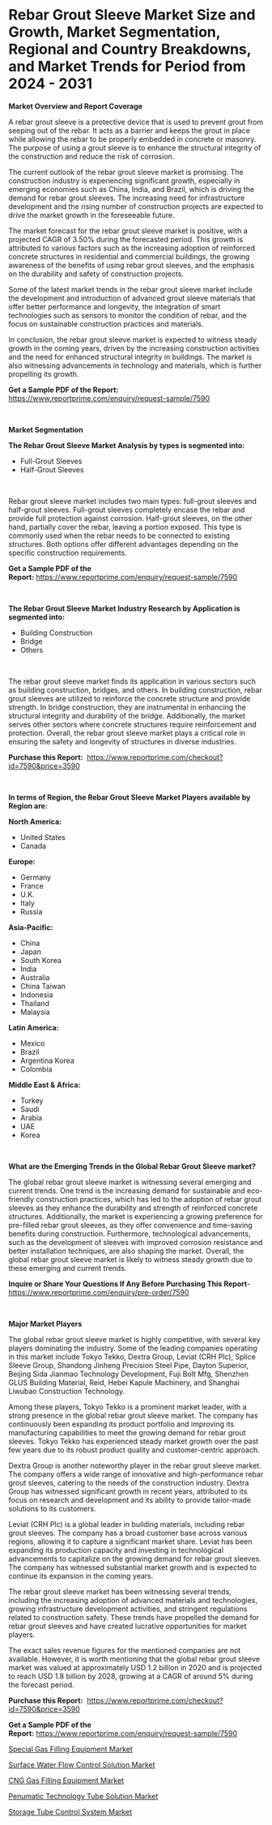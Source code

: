 <p><h1>Rebar Grout Sleeve Market Size and Growth, Market Segmentation, Regional and Country Breakdowns, and Market Trends for Period from 2024 -  2031</h1></p><p><strong>Market Overview and Report Coverage</strong></p>
<p><p>A rebar grout sleeve is a protective device that is used to prevent grout from seeping out of the rebar. It acts as a barrier and keeps the grout in place while allowing the rebar to be properly embedded in concrete or masonry. The purpose of using a grout sleeve is to enhance the structural integrity of the construction and reduce the risk of corrosion.</p><p>The current outlook of the rebar grout sleeve market is promising. The construction industry is experiencing significant growth, especially in emerging economies such as China, India, and Brazil, which is driving the demand for rebar grout sleeves. The increasing need for infrastructure development and the rising number of construction projects are expected to drive the market growth in the foreseeable future.</p><p>The market forecast for the rebar grout sleeve market is positive, with a projected CAGR of 3.50% during the forecasted period. This growth is attributed to various factors such as the increasing adoption of reinforced concrete structures in residential and commercial buildings, the growing awareness of the benefits of using rebar grout sleeves, and the emphasis on the durability and safety of construction projects.</p><p>Some of the latest market trends in the rebar grout sleeve market include the development and introduction of advanced grout sleeve materials that offer better performance and longevity, the integration of smart technologies such as sensors to monitor the condition of rebar, and the focus on sustainable construction practices and materials.</p><p>In conclusion, the rebar grout sleeve market is expected to witness steady growth in the coming years, driven by the increasing construction activities and the need for enhanced structural integrity in buildings. The market is also witnessing advancements in technology and materials, which is further propelling its growth.</p></p>
<p><strong>Get a Sample PDF of the Report:</strong> <a href="https://www.reportprime.com/enquiry/request-sample/7590">https://www.reportprime.com/enquiry/request-sample/7590</a></p>
<p>&nbsp;</p>
<p><strong>Market Segmentation</strong></p>
<p><strong>The Rebar Grout Sleeve Market Analysis by types is segmented into:</strong></p>
<p><ul><li>Full-Grout Sleeves</li><li>Half-Grout Sleeves</li></ul></p>
<p>&nbsp;</p>
<p><p>Rebar grout sleeve market includes two main types: full-grout sleeves and half-grout sleeves. Full-grout sleeves completely encase the rebar and provide full protection against corrosion. Half-grout sleeves, on the other hand, partially cover the rebar, leaving a portion exposed. This type is commonly used when the rebar needs to be connected to existing structures. Both options offer different advantages depending on the specific construction requirements.</p></p>
<p><strong>Get a Sample PDF of the Report:</strong>&nbsp;<a href="https://www.reportprime.com/enquiry/request-sample/7590">https://www.reportprime.com/enquiry/request-sample/7590</a></p>
<p>&nbsp;</p>
<p><strong>The Rebar Grout Sleeve Market Industry Research by Application is segmented into:</strong></p>
<p><ul><li>Building Construction</li><li>Bridge</li><li>Others</li></ul></p>
<p>&nbsp;</p>
<p><p>The rebar grout sleeve market finds its application in various sectors such as building construction, bridges, and others. In building construction, rebar grout sleeves are utilized to reinforce the concrete structure and provide strength. In bridge construction, they are instrumental in enhancing the structural integrity and durability of the bridge. Additionally, the market serves other sectors where concrete structures require reinforcement and protection. Overall, the rebar grout sleeve market plays a critical role in ensuring the safety and longevity of structures in diverse industries.</p></p>
<p><strong>Purchase this Report:</strong>&nbsp; <a href="https://www.reportprime.com/checkout?id=7590&price=3590">https://www.reportprime.com/checkout?id=7590&price=3590</a></p>
<p>&nbsp;</p>
<p><strong>In terms of Region, the Rebar Grout Sleeve Market Players available by Region are:</strong></p>
<p>
    <p> <strong> North America: </strong>
        <ul>
            <li>United States</li>
            <li>Canada</li>
        </ul>
        </p> 
    <p> <strong> Europe: </strong>
        <ul>
            <li>Germany</li>
            <li>France</li>
            <li>U.K.</li>
            <li>Italy</li>
            <li>Russia</li>
        </ul>
        </p> 
    <p> <strong> Asia-Pacific: </strong>
        <ul>
            <li>China</li>
            <li>Japan</li>
            <li>South Korea</li>
            <li>India</li>
            <li>Australia</li>
            <li>China Taiwan</li>
            <li>Indonesia</li>
            <li>Thailand</li>
            <li>Malaysia</li>
        </ul>
        </p> 
    <p> <strong> Latin America: </strong>
        <ul>
            <li>Mexico</li>
            <li>Brazil</li>
            <li>Argentina Korea</li>
            <li>Colombia</li>
        </ul>
        </p> 
    <p> <strong> Middle East & Africa: </strong>
        <ul>
            <li>Turkey</li>
            <li>Saudi</li>
            <li>Arabia</li>
            <li>UAE</li>
            <li>Korea</li>
        </ul>
    </p>
    </p>
<p>&nbsp;</p>
<p><strong>What are the Emerging Trends in the Global Rebar Grout Sleeve market?</strong></p>
<p><p>The global rebar grout sleeve market is witnessing several emerging and current trends. One trend is the increasing demand for sustainable and eco-friendly construction practices, which has led to the adoption of rebar grout sleeves as they enhance the durability and strength of reinforced concrete structures. Additionally, the market is experiencing a growing preference for pre-filled rebar grout sleeves, as they offer convenience and time-saving benefits during construction. Furthermore, technological advancements, such as the development of sleeves with improved corrosion resistance and better installation techniques, are also shaping the market. Overall, the global rebar grout sleeve market is likely to witness steady growth due to these emerging and current trends.</p></p>
<p><strong>Inquire or Share Your Questions If Any Before Purchasing This Report</strong>- <a href="https://www.reportprime.com/enquiry/pre-order/7590">https://www.reportprime.com/enquiry/pre-order/7590</a></p>
<p>&nbsp;</p>
<p><strong>Major Market Players</strong></p>
<p><p>The global rebar grout sleeve market is highly competitive, with several key players dominating the industry. Some of the leading companies operating in this market include Tokyo Tekko, Dextra Group, Leviat (CRH Plc), Splice Sleeve Group, Shandong Jinheng Precision Steel Pipe, Dayton Superior, Beijing Sida Jianmao Technology Development, Fuji Bolt Mfg, Shenzhen GLUS Building Material, Reid, Hebei Kapule Machinery, and Shanghai Liwubao Construction Technology.</p><p>Among these players, Tokyo Tekko is a prominent market leader, with a strong presence in the global rebar grout sleeve market. The company has continuously been expanding its product portfolio and improving its manufacturing capabilities to meet the growing demand for rebar grout sleeves. Tokyo Tekko has experienced steady market growth over the past few years due to its robust product quality and customer-centric approach.</p><p>Dextra Group is another noteworthy player in the rebar grout sleeve market. The company offers a wide range of innovative and high-performance rebar grout sleeves, catering to the needs of the construction industry. Dextra Group has witnessed significant growth in recent years, attributed to its focus on research and development and its ability to provide tailor-made solutions to its customers.</p><p>Leviat (CRH Plc) is a global leader in building materials, including rebar grout sleeves. The company has a broad customer base across various regions, allowing it to capture a significant market share. Leviat has been expanding its production capacity and investing in technological advancements to capitalize on the growing demand for rebar grout sleeves. The company has witnessed substantial market growth and is expected to continue its expansion in the coming years.</p><p>The rebar grout sleeve market has been witnessing several trends, including the increasing adoption of advanced materials and technologies, growing infrastructure development activities, and stringent regulations related to construction safety. These trends have propelled the demand for rebar grout sleeves and have created lucrative opportunities for market players.</p><p>The exact sales revenue figures for the mentioned companies are not available. However, it is worth mentioning that the global rebar grout sleeve market was valued at approximately USD 1.2 billion in 2020 and is projected to reach USD 1.8 billion by 2028, growing at a CAGR of around 5% during the forecast period.</p></p>
<p><strong>Purchase this Report:</strong>&nbsp;&nbsp;<a href="https://www.reportprime.com/checkout?id=7590&price=3590">https://www.reportprime.com/checkout?id=7590&price=3590</a></p>
<p></p>
<p><strong>Get a Sample PDF of the Report:</strong>&nbsp;<a href="https://www.reportprime.com/enquiry/request-sample/7590">https://www.reportprime.com/enquiry/request-sample/7590</a></p>
<p><p><a href="https://github.com/indrystar/Market-Research-Report-List-1/blob/main/special-gas-filling-equipment-market.md">Special Gas Filling Equipment Market</a></p><p><a href="https://github.com/irfadac/Market-Research-Report-List-1/blob/main/surface-water-flow-control-solution-market.md">Surface Water Flow Control Solution Market</a></p><p><a href="https://github.com/juniordelafrance/Market-Research-Report-List-1/blob/main/cng-gas-filling-equipment-market.md">CNG Gas Filling Equipment Market</a></p><p><a href="https://github.com/yoshih12/Market-Research-Report-List-1/blob/main/penumatic-technology-tube-solution-market.md">Penumatic Technology Tube Solution Market</a></p><p><a href="https://github.com/elizabethdagraca/Market-Research-Report-List-1/blob/main/storage-tube-control-system-market.md">Storage Tube Control System Market</a></p></p>